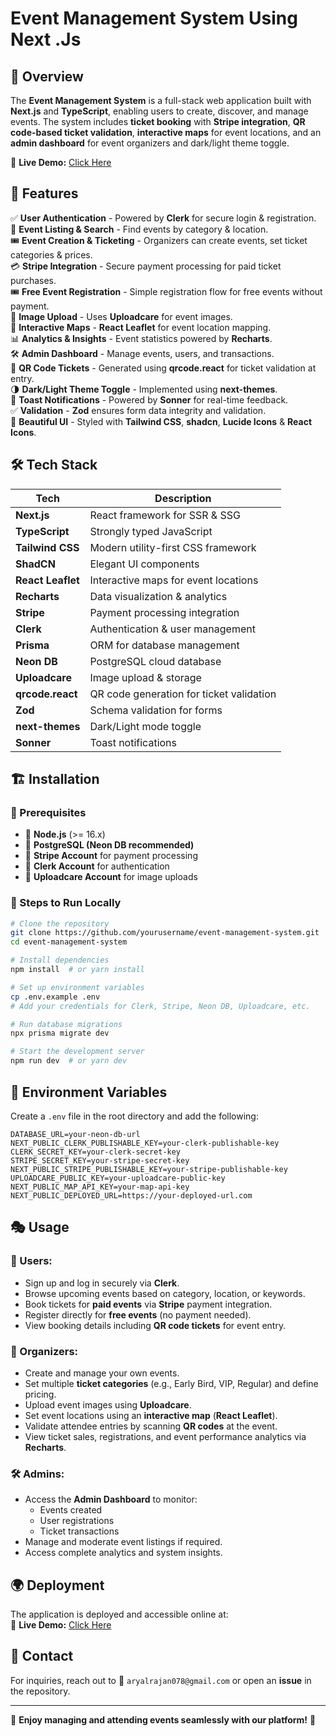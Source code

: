 #  Event Management System Using Next .Js

## 🌟 Overview
The **Event Management System** is a full-stack web application built with **Next.js** and **TypeScript**, enabling users to create, discover, and manage events. The system includes **ticket booking** with **Stripe integration**, **QR code-based ticket validation**, **interactive maps** for event locations, and an **admin dashboard** for event organizers and  dark/light theme toggle.

🔗 **Live Demo:** [Click Here](https://eventglobe.vercel.app/)  

## 🚀 Features
✅ **User Authentication** - Powered by **Clerk** for secure login & registration.  
🔎 **Event Listing & Search** - Find events by category & location.  
🎟 **Event Creation & Ticketing** - Organizers can create events, set ticket categories & prices.  
💳 **Stripe Integration** - Secure payment processing for paid ticket purchases.  
🎟️ **Free Event Registration** - Simple registration flow for free events without payment.  
📸 **Image Upload** - Uses **Uploadcare** for event images.  
📍 **Interactive Maps** - **React Leaflet** for event location mapping.  
📊 **Analytics & Insights** - Event statistics powered by **Recharts**.  
🛠 **Admin Dashboard** - Manage events, users, and transactions.  
🔐 **QR Code Tickets** - Generated using **qrcode.react** for ticket validation at entry.  
🌗 **Dark/Light Theme Toggle** - Implemented using **next-themes**.  
🔔 **Toast Notifications** - Powered by **Sonner** for real-time feedback.  
✅ **Validation** - **Zod** ensures form data integrity and validation.  
🎨 **Beautiful UI** - Styled with **Tailwind CSS**, **shadcn**, **Lucide Icons** & **React Icons**.

## 🛠 Tech Stack
| Tech | Description |
|------|------------|
| **Next.js** | React framework for SSR & SSG |
| **TypeScript** | Strongly typed JavaScript |
| **Tailwind CSS** | Modern utility-first CSS framework |
| **ShadCN** | Elegant UI components |
| **React Leaflet** | Interactive maps for event locations |
| **Recharts** | Data visualization & analytics |
| **Stripe** | Payment processing integration |
| **Clerk** | Authentication & user management |
| **Prisma** | ORM for database management |
| **Neon DB** | PostgreSQL cloud database |
| **Uploadcare** | Image upload & storage |
| **qrcode.react** | QR code generation for ticket validation |
| **Zod** | Schema validation for forms |
| **next-themes** | Dark/Light mode toggle |
| **Sonner** | Toast notifications |



## 🏗 Installation

### 📌 Prerequisites
- 📌 **Node.js** (>= 16.x)
- 📌 **PostgreSQL (Neon DB recommended)**
- 📌 **Stripe Account** for payment processing
- 📌 **Clerk Account** for authentication
- 📌 **Uploadcare Account** for image uploads

### 🔧 Steps to Run Locally
```sh
# Clone the repository
git clone https://github.com/yourusername/event-management-system.git
cd event-management-system

# Install dependencies
npm install  # or yarn install

# Set up environment variables
cp .env.example .env
# Add your credentials for Clerk, Stripe, Neon DB, Uploadcare, etc.

# Run database migrations
npx prisma migrate dev

# Start the development server
npm run dev  # or yarn dev
```

## 🔑 Environment Variables
Create a `.env` file in the root directory and add the following:
```env
DATABASE_URL=your-neon-db-url
NEXT_PUBLIC_CLERK_PUBLISHABLE_KEY=your-clerk-publishable-key
CLERK_SECRET_KEY=your-clerk-secret-key
STRIPE_SECRET_KEY=your-stripe-secret-key
NEXT_PUBLIC_STRIPE_PUBLISHABLE_KEY=your-stripe-publishable-key
UPLOADCARE_PUBLIC_KEY=your-uploadcare-public-key
NEXT_PUBLIC_MAP_API_KEY=your-map-api-key
NEXT_PUBLIC_DEPLOYED_URL=https://your-deployed-url.com
```
## 🎭 Usage

### 👥 Users:
- Sign up and log in securely via **Clerk**.
- Browse upcoming events based on category, location, or keywords.
- Book tickets for **paid events** via **Stripe** payment integration.
- Register directly for **free events** (no payment needed).
- View booking details including **QR code tickets** for event entry.

### 🎤 Organizers:
- Create and manage your own events.
- Set multiple **ticket categories** (e.g., Early Bird, VIP, Regular) and define pricing.
- Upload event images using **Uploadcare**.
- Set event locations using an **interactive map** (**React Leaflet**).
- Validate attendee entries by scanning **QR codes** at the event.
- View ticket sales, registrations, and event performance analytics via **Recharts**.

### 🛠 Admins:
- Access the **Admin Dashboard** to monitor:
  - Events created
  - User registrations
  - Ticket transactions
- Manage and moderate event listings if required.
- Access complete analytics and system insights.


## 🌍 Deployment
The application is deployed and accessible online at:  
🔗 **Live Demo:** [Click Here](https://eventglobe.vercel.app/)  




## 📧 Contact
For inquiries, reach out to 📩 `aryalrajan078@gmail.com` or open an **issue** in the repository.

---
🚀 **Enjoy managing and attending events seamlessly with our platform!** 🎉

